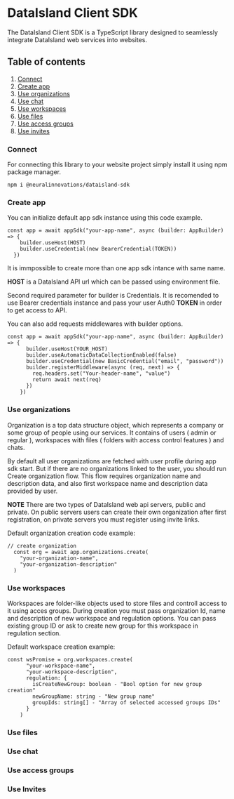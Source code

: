 # DataIsland Client SDK

The DataIsland Client SDK is a TypeScript library designed to seamlessly integrate DataIsland web services into websites.

## Table of contents

1. [Connect](connect)
2. [Create app](create-app)
3. [Use organizations](use-organizations)
4. [Use chat](use-chat)
5. [Use workspaces](use-workspaces)
6. [Use files](use-files)
7. [Use access groups](use-access-groups)
8. [Use invites](use-invites)

### Connect

For connecting this library to your website project simply install it using npm package manager.

`npm i @neuralinnovations/dataisland-sdk`

### Create app

You can initialize default app sdk instance using this code example.

```
const app = await appSdk("your-app-name", async (builder: AppBuilder) => {
    builder.useHost(HOST)
    builder.useCredential(new BearerCredential(TOKEN))
  })
```

It is immpossible to create more than one app sdk intance with same name.

**HOST** is a DataIsland API url which can be passed using environment file.

Second required parameter for builder is Credentials. It is recomended to use Bearer credentials instance and pass your user Auth0 **TOKEN** in order to get access to API.

You can also add requests middlewares with builder options.

```
const app = await appSdk("your-app-name", async (builder: AppBuilder) => {
      builder.useHost(YOUR_HOST)
      builder.useAutomaticDataCollectionEnabled(false)
      builder.useCredential(new BasicCredential("email", "password"))
      builder.registerMiddleware(async (req, next) => {
        req.headers.set("Your-header-name", "value")
        return await next(req)
      })
    })
```

### Use organizations

Organization is a top data structure object, which represents a company or some group of people using our services.
It contains of users ( admin or regular ), workspaces with files ( folders with access control features ) and chats.

By default all user organizations are fetched with user profile during app sdk start. But if there are no organizations linked to the user, you should run Create organization flow. This flow requires organization name and description data, and also first workspace name and description data provided by user.

**NOTE** There are two types of DataIsland web api servers, public and private. On public servers users can create their own organization after first registration, on private servers you must register using invite links.

Default organization creation code example:

```
// create organization
  const org = await app.organizations.create(
    "your-organization-name",
    "your-organization-description"
  )
```

### Use workspaces

Workspaces are folder-like objects used to store files and controll access to it using acces groups. During creation you must pass organization Id, name and description of new workspace and regulation options. You can pass existing group ID or ask to create new group for this workspace in regulation section. 

Default workspace creation example:

```
const wsPromise = org.workspaces.create(
      "your-workspace-name",
      "your-workspace-description",
      regulation: {
        isCreateNewGroup: boolean - "Bool option for new group creation"
        newGroupName: string - "New group name"
        groupIds: string[] - "Array of selected accessed groups IDs"
      }
    )
```

### Use files

### Use chat

### Use access groups

### Use Invites
